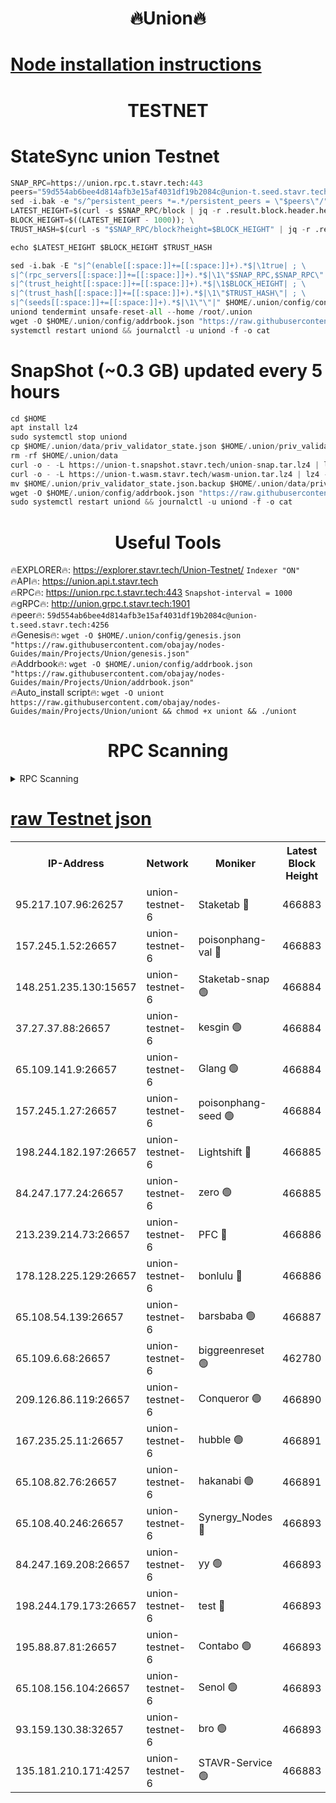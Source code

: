 <h1 align="center"> 🔥Union🔥</h1>

[Node installation instructions](https://github.com/obajay/nodes-Guides/tree/main/Projects/Union)
=

<h1 align="center"> TESTNET</h1>

# StateSync union Testnet
```python
SNAP_RPC=https://union.rpc.t.stavr.tech:443
peers="59d554ab6bee4d814afb3e15af4031df19b2084c@union-t.seed.stavr.tech:4256"
sed -i.bak -e "s/^persistent_peers *=.*/persistent_peers = \"$peers\"/" $HOME/.union/config/config.toml
LATEST_HEIGHT=$(curl -s $SNAP_RPC/block | jq -r .result.block.header.height); \
BLOCK_HEIGHT=$((LATEST_HEIGHT - 1000)); \
TRUST_HASH=$(curl -s "$SNAP_RPC/block?height=$BLOCK_HEIGHT" | jq -r .result.block_id.hash)

echo $LATEST_HEIGHT $BLOCK_HEIGHT $TRUST_HASH

sed -i.bak -E "s|^(enable[[:space:]]+=[[:space:]]+).*$|\1true| ; \
s|^(rpc_servers[[:space:]]+=[[:space:]]+).*$|\1\"$SNAP_RPC,$SNAP_RPC\"| ; \
s|^(trust_height[[:space:]]+=[[:space:]]+).*$|\1$BLOCK_HEIGHT| ; \
s|^(trust_hash[[:space:]]+=[[:space:]]+).*$|\1\"$TRUST_HASH\"| ; \
s|^(seeds[[:space:]]+=[[:space:]]+).*$|\1\"\"|" $HOME/.union/config/config.toml
uniond tendermint unsafe-reset-all --home /root/.union
wget -O $HOME/.union/config/addrbook.json "https://raw.githubusercontent.com/obajay/nodes-Guides/main/Projects/Union/addrbook.json"
systemctl restart uniond && journalctl -u uniond -f -o cat
```
# SnapShot (~0.3 GB) updated every 5 hours
```python
cd $HOME
apt install lz4
sudo systemctl stop uniond
cp $HOME/.union/data/priv_validator_state.json $HOME/.union/priv_validator_state.json.backup
rm -rf $HOME/.union/data
curl -o - -L https://union-t.snapshot.stavr.tech/union-snap.tar.lz4 | lz4 -c -d - | tar -x -C $HOME/.union --strip-components 2
curl -o - -L https://union-t.wasm.stavr.tech/wasm-union.tar.lz4 | lz4 -c -d - | tar -x -C $HOME/.union --strip-components 2
mv $HOME/.union/priv_validator_state.json.backup $HOME/.union/data/priv_validator_state.json
wget -O $HOME/.union/config/addrbook.json "https://raw.githubusercontent.com/obajay/nodes-Guides/main/Projects/Union/addrbook.json"
sudo systemctl restart uniond && journalctl -u uniond -f -o cat
```
 <h1 align="center"> Useful Tools</h1>
 
🔥EXPLORER🔥: https://explorer.stavr.tech/Union-Testnet/        `Indexer "ON"` \
🔥API🔥:      https://union.api.t.stavr.tech \
🔥RPC🔥:      https://union.rpc.t.stavr.tech:443              `Snapshot-interval = 1000` \
🔥gRPC🔥:     http://union.grpc.t.stavr.tech:1901 \
🔥peer🔥:     `59d554ab6bee4d814afb3e15af4031df19b2084c@union-t.seed.stavr.tech:4256` \
🔥Genesis🔥:     `wget -O $HOME/.union/config/genesis.json "https://raw.githubusercontent.com/obajay/nodes-Guides/main/Projects/Union/genesis.json"` \
🔥Addrbook🔥: ```wget -O $HOME/.union/config/addrbook.json "https://raw.githubusercontent.com/obajay/nodes-Guides/main/Projects/Union/addrbook.json"``` \
🔥Auto_install script🔥:  `wget -O uniont https://raw.githubusercontent.com/obajay/nodes-Guides/main/Projects/Union/uniont && chmod +x uniont && ./uniont`

<h1 align="center"> RPC Scanning</h1>

<details>
<summary>RPC Scanning</summary>

<h2 align="center"> We scan nodes in real time every 4 hours. And we provide the final result of RPC endpoints.
We cannot influence the operation of these nodes in any way. </h2>


```python
If Voting Power is higher than 0 --> then the Node is a validator of the network and may be subject to attack and be a potential threat to the chain.
```
```python
We marked such validators with a red symbol
```

</details>

[raw Testnet json](https://rpc-check.uniont.stavr.tech/uniont/rpc-uniont-result.json)
=



<table><tr><th>IP-Address</th><th>Network</th><th>Moniker</th><th>Latest Block Height</th><th>Earliest Block Height</th><th>Catching Up</th><th>Tx Index</th><th>Voting Power</th><th>Scan Time</th></tr><tr><td>95.217.107.96:26257</td><td>union-testnet-6</td><td>Staketab 🔴</td><td>466883</td><td>1</td><td>False</td><td>on</td><td>1000002</td><td>2024-03-16T12:25:59.218622628UTC</td></tr><tr><td>157.245.1.52:26657</td><td>union-testnet-6</td><td>poisonphang-val 🔴</td><td>466883</td><td>1</td><td>False</td><td>on</td><td>1000000</td><td>2024-03-16T12:25:59.846172555UTC</td></tr><tr><td>148.251.235.130:15657</td><td>union-testnet-6</td><td>Staketab-snap 🟢</td><td>466884</td><td>1</td><td>False</td><td>on</td><td>0</td><td>2024-03-16T12:26:00.433140476UTC</td></tr><tr><td>37.27.37.88:26657</td><td>union-testnet-6</td><td>kesgin 🟢</td><td>466884</td><td>1</td><td>False</td><td>on</td><td>0</td><td>2024-03-16T12:26:00.779738682UTC</td></tr><tr><td>65.109.141.9:26657</td><td>union-testnet-6</td><td>Glang 🟢</td><td>466884</td><td>1</td><td>False</td><td>on</td><td>0</td><td>2024-03-16T12:26:05.236209979UTC</td></tr><tr><td>157.245.1.27:26657</td><td>union-testnet-6</td><td>poisonphang-seed 🟢</td><td>466884</td><td>1</td><td>False</td><td>on</td><td>0</td><td>2024-03-16T12:26:06.183608427UTC</td></tr><tr><td>198.244.182.197:26657</td><td>union-testnet-6</td><td>Lightshift 🔴</td><td>466885</td><td>1</td><td>False</td><td>on</td><td>1000000</td><td>2024-03-16T12:26:08.553893474UTC</td></tr><tr><td>84.247.177.24:26657</td><td>union-testnet-6</td><td>zero 🟢</td><td>466885</td><td>1</td><td>False</td><td>on</td><td>0</td><td>2024-03-16T12:26:13.284446011UTC</td></tr><tr><td>213.239.214.73:26657</td><td>union-testnet-6</td><td>PFC 🔴</td><td>466886</td><td>1</td><td>False</td><td>on</td><td>1000001</td><td>2024-03-16T12:26:17.576739076UTC</td></tr><tr><td>178.128.225.129:26657</td><td>union-testnet-6</td><td>bonlulu 🔴</td><td>466886</td><td>1</td><td>False</td><td>on</td><td>1000000</td><td>2024-03-16T12:26:18.236882683UTC</td></tr><tr><td>65.108.54.139:26657</td><td>union-testnet-6</td><td>barsbaba 🟢</td><td>466887</td><td>1</td><td>False</td><td>on</td><td>0</td><td>2024-03-16T12:26:18.592650734UTC</td></tr><tr><td>65.109.6.68:26657</td><td>union-testnet-6</td><td>biggreenreset 🟢</td><td>462780</td><td>1</td><td>False</td><td>on</td><td>0</td><td>2024-03-16T12:26:20.961536705UTC</td></tr><tr><td>209.126.86.119:26657</td><td>union-testnet-6</td><td>Conqueror 🟢</td><td>466890</td><td>1</td><td>False</td><td>on</td><td>0</td><td>2024-03-16T12:26:42.399154128UTC</td></tr><tr><td>167.235.25.11:26657</td><td>union-testnet-6</td><td>hubble 🟢</td><td>466891</td><td>1</td><td>False</td><td>on</td><td>0</td><td>2024-03-16T12:26:48.753339264UTC</td></tr><tr><td>65.108.82.76:26657</td><td>union-testnet-6</td><td>hakanabi 🟢</td><td>466891</td><td>1</td><td>False</td><td>on</td><td>0</td><td>2024-03-16T12:26:49.129662800UTC</td></tr><tr><td>65.108.40.246:26657</td><td>union-testnet-6</td><td>Synergy_Nodes 🔴</td><td>466893</td><td>1</td><td>False</td><td>on</td><td>1000001</td><td>2024-03-16T12:26:55.574854564UTC</td></tr><tr><td>84.247.169.208:26657</td><td>union-testnet-6</td><td>yy 🟢</td><td>466893</td><td>1</td><td>False</td><td>on</td><td>0</td><td>2024-03-16T12:26:55.898737545UTC</td></tr><tr><td>198.244.179.173:26657</td><td>union-testnet-6</td><td>test 🔴</td><td>466893</td><td>1</td><td>False</td><td>on</td><td>1000001</td><td>2024-03-16T12:26:58.236423835UTC</td></tr><tr><td>195.88.87.81:26657</td><td>union-testnet-6</td><td>Contabo 🟢</td><td>466893</td><td>1</td><td>False</td><td>on</td><td>0</td><td>2024-03-16T12:26:58.628178937UTC</td></tr><tr><td>65.108.156.104:26657</td><td>union-testnet-6</td><td>Senol 🟢</td><td>466893</td><td>1</td><td>False</td><td>on</td><td>0</td><td>2024-03-16T12:26:59.014539681UTC</td></tr><tr><td>93.159.130.38:32657</td><td>union-testnet-6</td><td>bro 🟢</td><td>466893</td><td>1</td><td>False</td><td>on</td><td>0</td><td>2024-03-16T12:26:59.363761805UTC</td></tr><tr><td>135.181.210.171:4257</td><td>union-testnet-6</td><td>STAVR-Service 🟢</td><td>466883</td><td>466001</td><td>False</td><td>on</td><td>0</td><td>2024-03-16T12:26:00.180483281UTC</td></tr></table>
